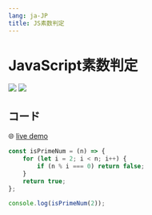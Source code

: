 ```yaml
---
lang: ja-JP
title: JS素数判定
---
```


# JavaScript素数判定

![](https://img.shields.io/badge/-Typescript-9ca3af.svg?logo=typescript&style=popout-square)  ![](https://img.shields.io/badge/-Javascript-9ca3af.svg?logo=javascript&style=popout-square)



## コード

🌐 [live demo](https://codepen.io/kensoz/pen/zYjQJOY)

```js
const isPrimeNum = (n) => {
	for (let i = 2; i < n; i++) {
		if (n % i === 0) return false;
	}
	return true;
};

console.log(isPrimeNum(2));
```

